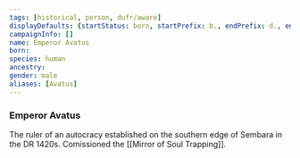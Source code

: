 ```yaml
---
tags: [historical, person, dufr/aware]
displayDefaults: {startStatus: born, startPrefix: b., endPrefix: d., endStatus: died}
campaignInfo: []
name: Emperor Avatus
born:
species: human
ancestry:
gender: male
aliases: [Avatus]
---
```


### Emperor Avatus

The ruler of an autocracy established on the southern edge of Sembara in the DR 1420s. Comissioned the [[Mirror of Soul Trapping]]. 



